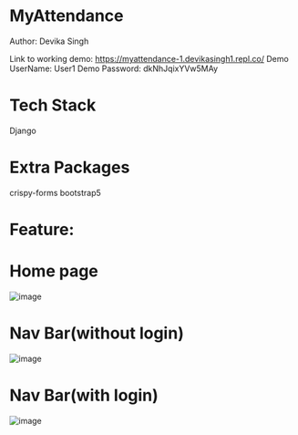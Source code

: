 # MyAttendance
Author: Devika Singh

Link to working demo: https://myattendance-1.devikasingh1.repl.co/
Demo UserName: User1
Demo Password: dkNhJqixYVw5MAy

# Tech Stack
Django

# Extra Packages
crispy-forms
bootstrap5

# Feature:
# Home page
![image](https://github.com/devika-singh/MyAttendance/assets/95178561/f4e4aa17-30b8-42d4-99cd-6b4e2ee0cb28)
# Nav Bar(without login)
![image](https://github.com/devika-singh/MyAttendance/assets/95178561/44eb9b78-d43e-479d-bfa1-528f88aaee9e)
# Nav Bar(with login)
![image](https://github.com/devika-singh/MyAttendance/assets/95178561/b853560b-62be-431f-97b0-e99c098a7e43)
